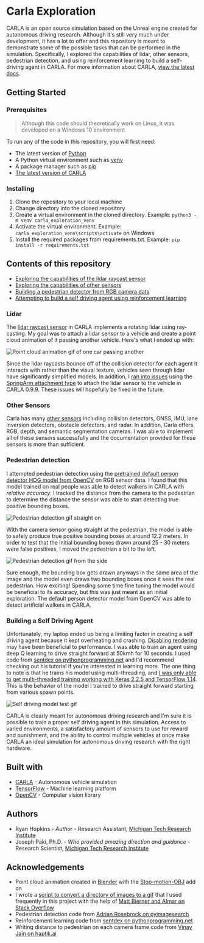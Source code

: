 # Carla Exploration

CARLA is an open source simulation based on the Unreal engine created for autonomous driving research. Although it's still very much under development, it has a lot to offer and this repository is meant to demonstrate some of the possible tasks that can be performed in the simulation. Specifically, I explored the capabilities of lidar, other sensors, pedestrian detection, and using reinforcement learning to build a self-driving agent in CARLA. For more information about CARLA, [view the latest docs](https://carla.readthedocs.io/en/latest/).

## Getting Started

### Prerequisites
> Although this code should theoretically work on Linux, it was developed on a Windows 10 environment

To run any of the code in this repository, you will first need: 
- The latest version of [Python](https://www.python.org/downloads/)
- A Python virtual environment such as [venv](https://docs.python.org/3/tutorial/venv.html)
- A package manager such as [pip](https://pip.pypa.io/en/stable/)
- [The latest version of CARLA](https://github.com/carla-simulator/carla/blob/master/Docs/download.md)

### Installing

1. Clone the repository to your local machine
2. Change directory into the cloned repository
3. Create a virtual environment in the cloned directory. Example: `python3 -m venv carla_exploration_venv`
4. Activate the virtual environment. Example: `carla_exploration_venv\scripts\activate` on Windows
5. Install the required packages from requirements.txt. Example: `pip install -r requirements.txt`

## Contents of this repository
- [Exploring the capabilities of the lidar raycast sensor](#lidar)
- [Exploring the capabilities of other sensors](#other-sensors)
- [Building a pedestrian detector from RGB camera data](#pedestrian-detection)
- [Attempting to build a self driving agent using reinforcement learning](#building-a-self-driving-agent)

### Lidar
The [lidar raycast sensor](https://carla.readthedocs.io/en/stable/cameras_and_sensors/#ray-cast-based-lidar]) in CARLA implements a rotating lidar using ray-casting. My goal was to attach a lidar sensor to a vehicle and create a point cloud animation of it passing another vehicle. Here's what I ended up with:

![Point cloud animation gif of one car passing another](sensor_output/passing_animation.gif)

Since the lidar raycasts bounce off of the collision detector for each agent it interacts with rather than the visual texture, vehicles seen through lidar have significantly simplified models. In addition, I [ran into issues](https://github.com/carla-simulator/carla/issues/2842) using the [SpringArm attachment type](https://docs.unrealengine.com/en-US/Gameplay/HowTo/UsingCameras/SpringArmComponents/index.html) to attach the lidar sensor to the vehicle in CARLA 0.9.9. These issues will hopefully be fixed in the future.

### Other Sensors
Carla has many [other sensors](https://carla.readthedocs.io/en/stable/cameras_and_sensors/) including collision detectors, GNSS, IMU, lane inversion detectors, obstacle detectors, and radar. In addition, Carla offers RGB, depth, and semantic segmentation cameras. I was able to implement all of these sensors successfully and the documentation provided for these sensors is more than sufficient.

### Pedestrian detection

I attempted pedestrian detection using the [pretrained default person detector HOG model from OpenCV](https://docs.opencv.org/2.4/modules/gpu/doc/object_detection.html?highlight=peopledetect#gpu-hogdescriptor-getdefaultpeopledetector) on RGB sensor data. I found that this model trained on real people was able to detect walkers in CARLA with *relative accuracy*. I tracked the distance from the camera to the pedestrian to determine the distance the sensor was able to start detecting true positive bounding boxes.

![Pedestrian detection gif straight on](sensor_output/pedestrian_detection_straight_on.gif)

With the camera sensor going straight at the pedestrian, the model is able to safely produce true positive bounding boxes at around 12.2 meters. In order to test that the initial bounding boxes drawn around 25 - 30 meters were false positives, I moved the pedestrian a bit to the left.

![Pedestrian detection gif from the side](sensor_output/pedestrian_detection.gif)

Sure enough, the bounding box gets drawn anyways in the same area of the image and the model even draws two bounding boxes once it sees the real pedestrian. How exciting! Spending some time fine tuning the model would be beneficial to its accuracy, but this was just meant as an initial exploration. The default person detector model from OpenCV was able to detect artificial walkers in CARLA.

### Building a Self Driving Agent

Unfortunately, my laptop ended up being a limiting factor in creating a self driving agent because it kept overheating and crashing. [Disabling rendering](https://carla.readthedocs.io/en/latest/adv_rendering_options/) may have been beneficial to performance. I was able to train an agent using deep Q learning to drive straight forward at 50kmh for 10 seconds. I used code from [sentdex on pythonprogramming.net](https://pythonprogramming.net/introduction-self-driving-autonomous-cars-carla-python/) and I'd recommend checking out his tutorial if you're interested in learning more. The one thing to note is that he trains his model using multi-threading, and [I was only able to get multi-threaded training working with Keras 2.2.5 and TensorFlow 1.14](https://github.com/keras-team/keras/issues/13353). This is the behavior of the model I trained to drive straight forward starting from various spawn points.

![Self driving model test gif](sensor_output/self_driving_test.gif)

CARLA is clearly meant for autonomous driving research and I'm sure it is possible to train a proper self driving agent in this simulation. Access to varied environments, a satisfactory amount of sensors to use for reward and punishment, and the ability to control multiple vehicles at once make CARLA an ideal simulation for autonomous driving research with the right hardware.

## Built with 
- [CARLA](https://carla.org/) - Autonomous vehicle simulation
- [TensorFlow](https://www.tensorflow.org/) - Machine learning platform
- [OpenCV](https://opencv.org/) - Computer vision library

## Authors
- Ryan Hopkins - *Author* - Research Assistant, [Michigan Tech Research Institute](https://www.mtu.edu/mtri/)
- Joseph Paki, Ph.D. - *Who provided amazing direction and guidance* - Research Scientist, [Michigan Tech Research Institute](https://www.mtu.edu/mtri/)

## Acknowledgements
- Point cloud animation created in [Blender](https://www.blender.org/) with the [Stop-motion-OBJ](https://github.com/neverhood311/Stop-motion-OBJ) add on
- I wrote a [script to convert a directory of images to a gif](https://github.com/RyanHopkins7/images_to_gif) that I used frequently in this project with the help of [Matt Bierner and Almar on Stack Overflow](https://stackoverflow.com/questions/753190/programmatically-generate-video-or-animated-gif-in-python)
- Pedestrian detection code from [Adrian Rosebrock on pyimagesearch](https://www.pyimagesearch.com/2015/11/09/pedestrian-detection-opencv/)
- Reinforcement learning code from [sentdex on pythonprogramming.net](https://pythonprogramming.net/introduction-self-driving-autonomous-cars-carla-python/)
- Writing distance to pedestrian on each camera frame code from [Vinay Jain on haptik.ai](https://haptik.ai/tech/putting-text-on-image-using-python/)
